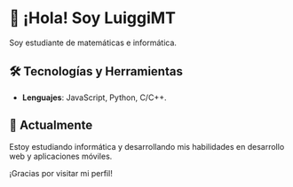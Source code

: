 # 👋 ¡Hola! Soy LuiggiMT

Soy estudiante de matemáticas e informática. 

## 🛠️ Tecnologías y Herramientas
- **Lenguajes**: JavaScript, Python, C/C++. 

## 🌱 Actualmente
Estoy estudiando informática y desarrollando mis habilidades en desarrollo web y aplicaciones móviles.

¡Gracias por visitar mi perfil!
